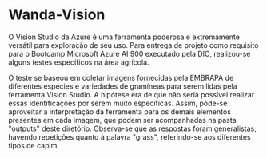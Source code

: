 # Wanda-Vision

O Vision Studio da Azure é uma ferramenta poderosa e extremamente versátil para exploração de seu uso. Para entrega de projeto como requisito para o Bootcamp Microsoft Azure AI 900 executado pela DIO, realizou-se alguns testes específicos na área agrícola.

O teste se baseou em coletar imagens fornecidas pela EMBRAPA de diferentes espécies e variedades de gramíneas para serem lidas pela ferramenta Vision Studio. A hipótese era de que não seria possível realizar essas identificações por serem muito específicas. Assim, pôde-se aproveitar a interpretação da ferramenta para os demais elementos presentes em cada imagem, que podem ser acompanhadas na pasta "outputs" deste diretório. Observa-se que as respostas foram generalistas, havendo repetições quanto à palavra "grass", referindo-se aos diferentes tipos de capim.
